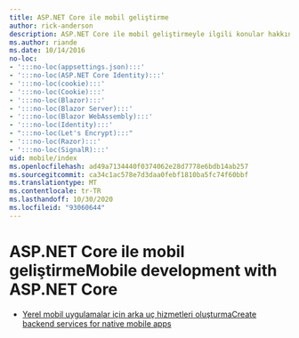 ```yaml
---
title: ASP.NET Core ile mobil geliştirme
author: rick-anderson
description: ASP.NET Core ile mobil geliştirmeyle ilgili konular hakkında bilgi edinin.
ms.author: riande
ms.date: 10/14/2016
no-loc:
- ':::no-loc(appsettings.json):::'
- ':::no-loc(ASP.NET Core Identity):::'
- ':::no-loc(cookie):::'
- ':::no-loc(Cookie):::'
- ':::no-loc(Blazor):::'
- ':::no-loc(Blazor Server):::'
- ':::no-loc(Blazor WebAssembly):::'
- ':::no-loc(Identity):::'
- ":::no-loc(Let's Encrypt):::"
- ':::no-loc(Razor):::'
- ':::no-loc(SignalR):::'
uid: mobile/index
ms.openlocfilehash: ad49a7134440f0374062e28d7778e6bdb14ab257
ms.sourcegitcommit: ca34c1ac578e7d3daa0febf1810ba5fc74f60bbf
ms.translationtype: MT
ms.contentlocale: tr-TR
ms.lasthandoff: 10/30/2020
ms.locfileid: "93060644"
---
```

# <a name="mobile-development-with-aspnet-core"></a><span data-ttu-id="2bfbf-103">ASP.NET Core ile mobil geliştirme</span><span class="sxs-lookup"><span data-stu-id="2bfbf-103">Mobile development with ASP.NET Core</span></span>

* [<span data-ttu-id="2bfbf-104">Yerel mobil uygulamalar için arka uç hizmetleri oluşturma</span><span class="sxs-lookup"><span data-stu-id="2bfbf-104">Create backend services for native mobile apps</span></span>](native-mobile-backend.md)
